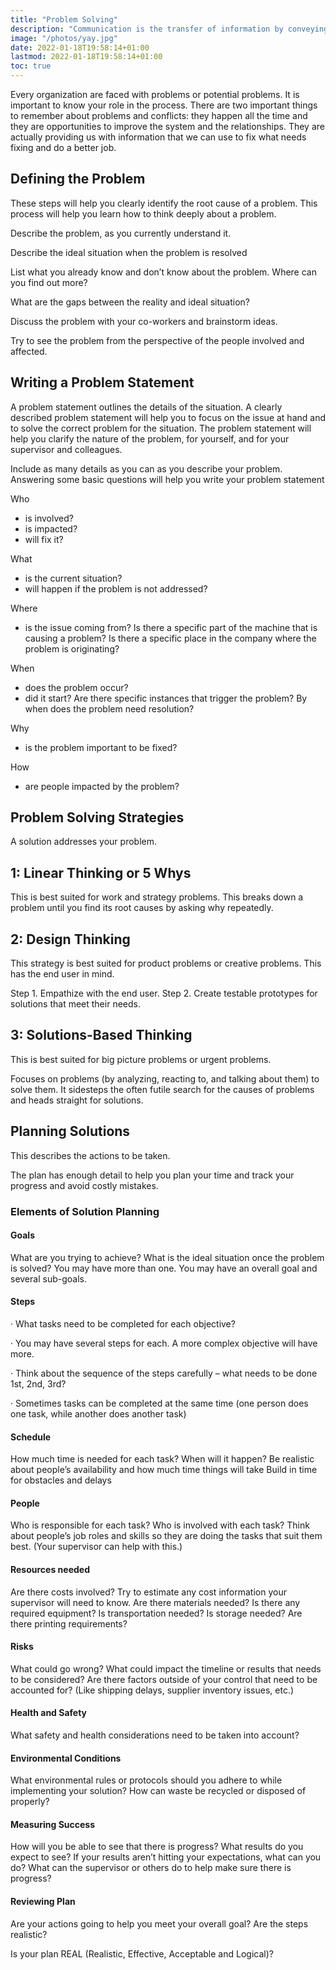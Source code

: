 ```yaml
---
title: "Problem Solving"
description: "Communication is the transfer of information by conveying intended meaning to another entity through the use of mutually-understood means"
image: "/photos/yay.jpg"
date: 2022-01-18T19:58:14+01:00
lastmod: 2022-01-18T19:58:14+01:00
toc: true
---
```




Every organization are faced with problems or potential problems. It is important to know your role in the process. There are two important things to remember about problems and conflicts: they happen all the time and they are opportunities to improve the system and the relationships. They are actually providing us with information that we can use to fix what needs fixing and do a better job.


## Defining the Problem

These steps will help you clearly identify the root cause of a problem. This process will help you learn how to think deeply about a problem.

Describe the problem, as you currently understand it.

Describe the ideal situation when the problem is resolved

List what you already know and don’t know about the problem. Where can you find out more?

What are the gaps between the reality and ideal situation?

Discuss the problem with your co-workers and brainstorm ideas.

Try to see the problem from the perspective of the people involved and affected.



## Writing a Problem Statement

A problem statement outlines the details of the situation. A clearly described problem statement will help you to focus on the issue at hand and to solve the correct problem for the situation. The problem statement will help you clarify the nature of the problem, for yourself, and for your supervisor and colleagues.

Include as many details as you can as you describe your problem. Answering some basic questions will help you write your problem statement

Who
- is involved?
- is impacted?
- will fix it?

What
- is the current situation?
- will happen if the problem is not addressed?

Where
- is the issue coming from?
Is there a specific part of the machine that is causing a problem?
Is there a specific place in the company where the problem is originating?

When
- does the problem occur?
- did it start?
Are there specific instances that trigger the problem?
By when does the problem need resolution?


Why
- is the problem important to be fixed?


How
- are people impacted by the problem?




## Problem Solving Strategies


A solution addresses your problem.

<!--  It may address the root cause of the problem  or be a workaround that still allows you to complete your task without immediately solving the problem. Ultimately you want to be addressing the root cause of the problem so it doesn’t happen again.
Solutions may involve interim containment measures to stop the immediate problem, corrective actions that address the root cause, and long-term preventative measures to avoid future problems. -->

## 1: Linear Thinking or 5 Whys
 
This is best suited for work and strategy problems. This breaks down a problem until you find its root causes by asking why repeatedly.


## 2: Design Thinking
 
This strategy is best suited for product problems or creative problems. This has the end user in mind.

Step 1. Empathize with the end user.
Step 2. Create testable prototypes for solutions that meet their needs.


## 3: Solutions-Based Thinking
 
This is best suited for big picture problems or urgent problems. 

Focuses on problems (by analyzing, reacting to, and talking about them) to solve them. It sidesteps the often futile search for the causes of problems and heads straight for solutions.



## Planning Solutions

This describes the actions to be taken. 

The plan has enough detail to help you plan your time and track your progress and avoid costly mistakes.


### Elements of Solution Planning 


#### Goals

What are you trying to achieve?
What is the ideal situation once the problem is solved?
You may have more than one. You may have an overall goal and several sub-goals.


#### Steps

·      What tasks need to be completed for each objective?

·      You may have several steps for each. A more complex objective will have more.

·      Think about the sequence of the steps carefully – what needs to be done 1st, 2nd, 3rd?

·      Sometimes tasks can be completed at the same time (one person does one task, while another does another task)


#### Schedule

How much time is needed for each task?
When will it happen?
Be realistic about people’s availability and how much time things will take
 Build in time for obstacles and delays


#### People

Who is responsible for each task?
Who is involved with each task?
Think about people’s job roles and skills so they are doing the tasks that suit them best. (Your supervisor can help with this.)


#### Resources needed

Are there costs involved? Try to estimate any cost information your supervisor will need to know.
Are there materials needed?
Is there any required equipment?
Is transportation needed?
Is storage needed?
Are there printing requirements?


#### Risks

What could go wrong?
What could impact the timeline or results that needs to be considered?
Are there factors outside of your control that need to be accounted for? (Like shipping delays, supplier inventory issues, etc.)


#### Health and Safety

What safety and health considerations need to be taken into account?


#### Environmental Conditions

What environmental rules or protocols should you adhere to while implementing your solution?
How can waste be recycled or disposed of properly?


#### Measuring Success

How will you be able to see that there is progress? What results do you expect to see?
If your results aren’t hitting your expectations, what can you do?
What can the supervisor or others do to help make sure there is progress?
 

#### Reviewing Plan

Are your actions going to help you meet your overall goal?
Are the steps realistic?

Is your plan REAL (Realistic, Effective, Acceptable and Logical)?

